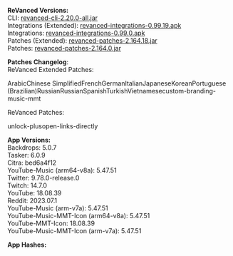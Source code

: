 **ReVanced Versions:**  
CLI: [revanced-cli-2.20.0-all.jar](https://github.com/revanced/revanced-cli/releases/tag/v2.20.0)  
Integrations (Extended): [revanced-integrations-0.99.19.apk](https://github.com/inotia00/revanced-integrations/releases/tag/v0.99.19)  
Integrations: [revanced-integrations-0.99.0.apk](https://github.com/revanced/revanced-integrations/releases/tag/v0.99.0)  
Patches (Extended): [revanced-patches-2.164.18.jar](https://github.com/inotia00/revanced-patches/releases/tag/v2.164.18)  
Patches: [revanced-patches-2.164.0.jar](https://github.com/revanced/revanced-patches/releases/tag/v2.164.0)  

**Patches Changelog**:   
ReVanced Extended Patches:  

ArabicChinese SimplifiedFrenchGermanItalianJapaneseKoreanPortuguese (Brazilian)RussianRussianSpanishTurkishVietnamesecustom-branding-music-mmt
  
ReVanced Patches:   

unlock-plusopen-links-directly
  
**App Versions:**  
Backdrops: 5.0.7  
Tasker: 6.0.9  
Citra: bed6a4f12  
YouTube-Music (arm64-v8a): 5.47.51  
Twitter: 9.78.0-release.0  
Twitch: 14.7.0  
YouTube: 18.08.39  
Reddit: 2023.07.1  
YouTube-Music (arm-v7a): 5.47.51  
YouTube-Music-MMT-Icon (arm64-v8a): 5.47.51  
YouTube-MMT-Icon: 18.08.39  
YouTube-Music-MMT-Icon (arm-v7a): 5.47.51  

**App Hashes:**  
  
